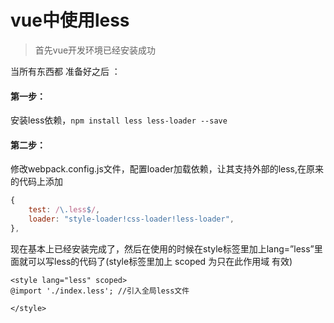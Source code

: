 # vue中使用less

> 首先vue开发环境已经安装成功

当所有东西都 准备好之后 ：

#### 第一步：

安装less依赖，`npm install less less-loader --save`

#### 第二步：

修改webpack.config.js文件，配置loader加载依赖，让其支持外部的less,在原来的代码上添加

```javascript
{
	test: /\.less$/,
	loader: "style-loader!css-loader!less-loader",
},
```

现在基本上已经安装完成了，然后在使用的时候在style标签里加上lang=”less”里面就可以写less的代码了(style标签里加上 scoped 为只在此作用域 有效)

```
<style lang="less" scoped>
@import './index.less'; //引入全局less文件

</style>

